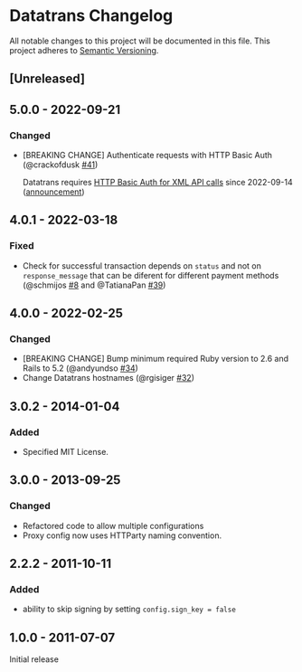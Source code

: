 # Datatrans Changelog

All notable changes to this project will be documented in this file.
This project adheres to [Semantic Versioning](http://semver.org/).

## [Unreleased]

## 5.0.0 - 2022-09-21

### Changed

* [BREAKING CHANGE] Authenticate requests with HTTP Basic Auth (@crackofdusk [#41](https://github.com/simplificator/datatrans/pull/41))

  Datatrans requires [HTTP Basic Auth for XML API calls](https://api-reference.datatrans.ch/xml/#authentication-tls) since 2022-09-14 ([announcement](https://mailchi.mp/datatrans/basic-authsign2_1-email_en))

## 4.0.1 - 2022-03-18
### Fixed
* Check for successful transaction depends on `status` and not on `response_message` that can be diferent for different payment methods (@schmijos [#8](https://github.com/simplificator/datatrans/pull/8) and @TatianaPan [#39](https://github.com/simplificator/datatrans/pull/39))
## 4.0.0 - 2022-02-25
### Changed
* [BREAKING CHANGE] Bump minimum required Ruby version to 2.6 and Rails to 5.2 (@andyundso [#34](https://github.com/simplificator/datatrans/pull/34))
* Change Datatrans hostnames (@rgisiger [#32](https://github.com/simplificator/datatrans/pull/32))

## 3.0.2 - 2014-01-04
### Added
* Specified MIT License.

## 3.0.0 - 2013-09-25
### Changed
* Refactored code to allow multiple configurations
* Proxy config now uses HTTParty naming convention.

## 2.2.2 - 2011-10-11
### Added

* ability to skip signing by setting `config.sign_key = false`

## 1.0.0 - 2011-07-07

Initial release


